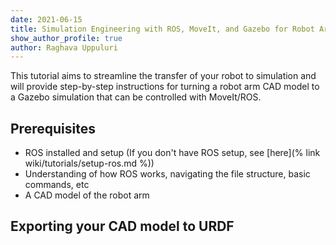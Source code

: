 ```yaml
---
date: 2021-06-15
title: Simulation Engineering with ROS, MoveIt, and Gazebo for Robot Arms
show_author_profile: true
author: Raghava Uppuluri
---
```

This tutorial aims to streamline the transfer of your robot to simulation and will provide step-by-step instructions for turning a robot arm CAD model to a Gazebo simulation that can be controlled with MoveIt/ROS.

## Prerequisites
- ROS installed and setup (If you don't have ROS setup, see [here](% link wiki/tutorials/setup-ros.md %)) 
- Understanding of how ROS works, navigating the file structure, basic commands, etc 
- A CAD model of the robot arm 

## Exporting your CAD model to URDF



